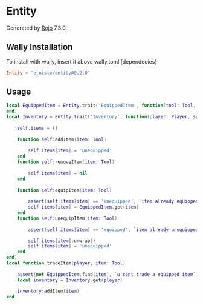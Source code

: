 # Entity
Generated by [Rojo](https://github.com/rojo-rbx/rojo) 7.3.0.

## Wally Installation
To install with wally, insert it above wally.toml [dependecies]
```toml
Entity = "ernisto/entity@0.2.0"
```

## Usage
```lua
local EquippedItem = Entity.trait('EquippedItem', function(tool: Tool, self)
end)
local Inventory = Entity.trait('Inventory', function(player: Player, self)
    
    self.items = {}
    
    function self:addItem(item: Tool)
        
        self.items[item] = 'unequipped'
    end
    function self:removeItem(item: Tool)
        
        self.items[item] = nil
    end
    
    function self:equipItem(item: Tool)
        
        assert(self.items[item] == 'unequipped', `item already equipped`)
        self.items[item] = EquippedItem.get(item)
    end
    function self:unequipItem(item: Tool)
        
        assert(self.items[item] == 'equipped', `item already unequipped`)

        self.items[item]:unwrap()
        self.items[item] = 'unequipped'
    end
end)
local function tradeItem(player, item: Tool)
    
    assert(not EquippedItem.find(item), `u cant trade a equipped item`)
    local inventory = Inventory.get(player)
    
    inventory:addItem(item)
end
```
